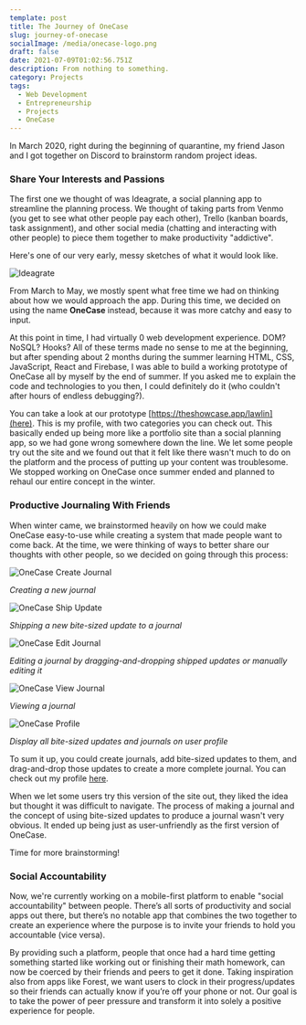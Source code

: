 ```yaml
---
template: post
title: The Journey of OneCase
slug: journey-of-onecase
socialImage: /media/onecase-logo.png
draft: false
date: 2021-07-09T01:02:56.751Z
description: From nothing to something.
category: Projects
tags:
  - Web Development
  - Entrepreneurship
  - Projects
  - OneCase
---
```


In March 2020, right during the beginning of quarantine, my friend Jason and I got together on Discord to brainstorm random project ideas.

### Share Your Interests and Passions

The first one we thought of was Ideagrate, a social planning app to streamline the planning process. We thought of taking parts from Venmo (you get to see what other people pay each other), Trello (kanban boards, task assignment), and other social media (chatting and interacting with other people) to piece them together to make productivity "addictive".

Here's one of our very early, messy sketches of what it would look like.

![Ideagrate](/media/ideagrate.png)

From March to May, we mostly spent what free time we had on thinking about how we would approach the app. During this time, we decided on using the name **OneCase** instead, because it was more catchy and easy to input.

At this point in time, I had virtually 0 web development experience. DOM? NoSQL? Hooks? All of these terms made no sense to me at the beginning, but after spending about 2 months during the summer learning HTML, CSS, JavaScript, React and Firebase, I was able to build a working prototype of OneCase all by myself by the end of summer. If you asked me to explain the code and technologies to you then, I could definitely do it (who couldn't after hours of endless debugging?).

You can take a look at our prototype [https://theshowcase.app/lawlin](here). This is my profile, with two categories you can check out. This basically ended up being more like a portfolio site than a social planning app, so we had gone wrong somewhere down the line. We let some people try out the site and we found out that it felt like there wasn't much to do on the platform and the process of putting up your content was troublesome. We stopped working on OneCase once summer ended and planned to rehaul our entire concept in the winter.

### Productive Journaling With Friends

When winter came, we brainstormed heavily on how we could make OneCase easy-to-use while creating a system that made people want to come back. At the time, we were thinking of ways to better share our thoughts with other people, so we decided on going through this process:

![OneCase Create Journal](/media/onecase-create-journal.PNG)

_Creating a new journal_

![OneCase Ship Update](/media/onecase-ship-update.PNG)

_Shipping a new bite-sized update to a journal_

![OneCase Edit Journal](/media/onecase-edit-journal.PNG)

_Editing a journal by dragging-and-dropping shipped updates or manually editing it_

![OneCase View Journal](/media/onecase-view-journal.PNG)

_Viewing a journal_

![OneCase Profile](/media/onecase-profile.PNG)

_Display all bite-sized updates and journals on user profile_

To sum it up, you could create journals, add bite-sized updates to them, and drag-and-drop those updates to create a more complete journal. You can check out my profile [here](https://onecase.app/lawrence).

When we let some users try this version of the site out, they liked the idea but thought it was difficult to navigate. The process of making a journal and the concept of using bite-sized updates to produce a journal wasn't very obvious. It ended up being just as user-unfriendly as the first version of OneCase.

Time for more brainstorming!

### Social Accountability

Now, we're currently working on a mobile-first platform to enable "social accountability" between people. There’s all sorts of productivity and social apps out there, but there’s no notable app that combines the two together to create an experience where the purpose is to invite your friends to hold you accountable (vice versa).

By providing such a platform, people that once had a hard time getting something started like working out or finishing their math homework, can now be coerced by their friends and peers to get it done. Taking inspiration also from apps like Forest, we want users to clock in their progress/updates so their friends can actually know if you’re off your phone or not. Our goal is to take the power of peer pressure and transform it into solely a positive experience for people.
